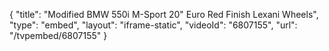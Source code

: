 {
    "title": "Modified BMW 550i M-Sport 20\" Euro Red Finish Lexani Wheels",
    "type": "embed",
    "layout": "iframe-static",
    "videoId": "6807155",
    "url": "\/tvpembed\/6807155"
}